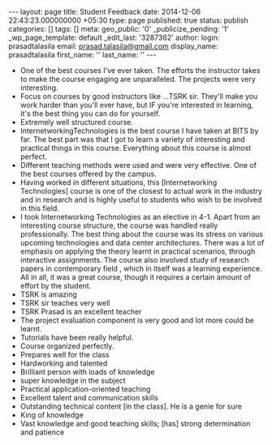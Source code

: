 --- layout: page title: Student Feedback date: 2014-12-06 22:43:23.000000000 +05:30 type: page published: true status: publish categories: [] tags: [] meta: geo\_public: '0' \_publicize\_pending: '1' \_wp\_page\_template: default \_edit\_last: '3287362' author: login: prasadtalasila email: prasad.talasila@gmail.com display\_name: prasadtalasila first\_name: '' last\_name: '' ---

- One of the best courses I've ever taken. The efforts the instructor takes to make the course engaging are unparalleled. The projects were very interesting.
- Focus on courses by good instructors like ...TSRK sir. They'll make you work harder than you'll ever have, but IF you're interested in learning, it's the best thing you can do for yourself.
- Extremely well structured course.
- InternetworkingTechnologies is the best course I have taken at BITS by far. The best part was that I got to learn a variety of interesting and practical things in this course. Everything about this course is almost perfect.
- Different teaching methods were used and were very effective. One of the best courses offered by the campus.
- Having worked in different situations, this [Internetworking Technologies] course is one of the closest to actual work in the industry and in research and is highly useful to students who wish to be involved in this field.
- I took Internetworking Technologies as an elective in 4-1. Apart from an interesting course structure, the course was handled really professionally. The best thing about the course was its stress on various upcoming technologies and data center architectures. There was a lot of emphasis on applying the theory learnt in practical scenarios, through interactive assignments. The course also involved study of research papers in contemporary field , which in itself was a learning experience.&nbsp; All in all, it was a great course, though it requires a certain amount of effort by the student.
- TSRK is amazing
- TSRK sir teaches very well
- TSRK Prasad is an excellent teacher
- The project evaluation component is very good and lot more could be learnt.
- Tutorials have been really helpful.
- Course organized perfectly.
- Prepares well for the class
- Hardworking and talented
- Brilliant person with loads of knowledge
- super knowledge in the subject
- Practical application-oriented teaching
- Excellent talent and communication skills
- Outstanding technical content [in the class]. He is a genie for sure
- King of knowledge
- Vast knowledge and good teaching skills; [has] strong determination and patience
